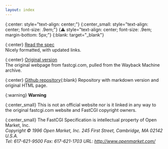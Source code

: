 ```yaml
---
layout: index
---
```


{:center: style="text-align: center;"}
{:center_small: style="text-align: center; font-size: .9em;"}
{:warning: style="text-align: center; font-size: .9em; margin-bottom: 5px;"}
{:blank: target="_blank"}

{:center}
[Read the spec](/spec)  
Nicely formatted, with updated links.  

{:center}
[Original version](/original)  
The original webpage from fastcgi.com, pulled from the Wayback Machine archive.

{:center}
[Github repository](https://github.com/fast-cgi/spec){:blank}
Repository with markdown version and original HTML page.

{:warning}
**Warning**

{:center_small}
This is not an official website nor is it linked in any way to the original fastcgi.com website and FastCGI copyright owners.

{:center_small}
The FastCGI Specification is intellectual property of Open Market, Inc.  
*Copyright © 1996 Open Market, Inc. 245 First Street, Cambridge, MA 02142 U.S.A.  
Tel: 617-621-9500 Fax: 617-621-1703 URL: http://www.openmarket.com/*
